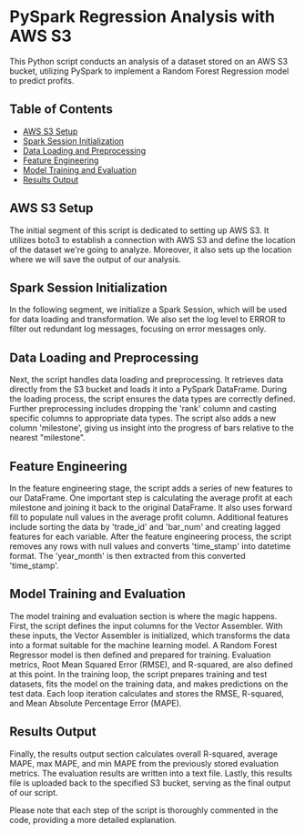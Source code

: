 # PySpark Regression Analysis with AWS S3
This Python script conducts an analysis of a dataset stored on an AWS S3 bucket, utilizing PySpark to implement a Random Forest Regression model to predict profits.

## Table of Contents
- [AWS S3 Setup](#aws-s3-setup)
- [Spark Session Initialization](#spark-session-initialization)
- [Data Loading and Preprocessing](#data-loading-and-preprocessing)
- [Feature Engineering](#feature-engineering)
- [Model Training and Evaluation](#model-training-and-evaluation)
- [Results Output](#results-output)

## AWS S3 Setup
The initial segment of this script is dedicated to setting up AWS S3. It utilizes boto3 to establish a connection with AWS S3 and define the location of the dataset we're going to analyze. Moreover, it also sets up the location where we will save the output of our analysis.

## Spark Session Initialization
In the following segment, we initialize a Spark Session, which will be used for data loading and transformation. We also set the log level to ERROR to filter out redundant log messages, focusing on error messages only.

## Data Loading and Preprocessing
Next, the script handles data loading and preprocessing. It retrieves data directly from the S3 bucket and loads it into a PySpark DataFrame. During the loading process, the script ensures the data types are correctly defined. Further preprocessing includes dropping the 'rank' column and casting specific columns to appropriate data types. The script also adds a new column 'milestone', giving us insight into the progress of bars relative to the nearest "milestone".

## Feature Engineering
In the feature engineering stage, the script adds a series of new features to our DataFrame. One important step is calculating the average profit at each milestone and joining it back to the original DataFrame. It also uses forward fill to populate null values in the average profit column. Additional features include sorting the data by 'trade_id' and 'bar_num' and creating lagged features for each variable. After the feature engineering process, the script removes any rows with null values and converts 'time_stamp' into datetime format. The 'year_month' is then extracted from this converted 'time_stamp'.

## Model Training and Evaluation
The model training and evaluation section is where the magic happens. First, the script defines the input columns for the Vector Assembler. With these inputs, the Vector Assembler is initialized, which transforms the data into a format suitable for the machine learning model. A Random Forest Regressor model is then defined and prepared for training. Evaluation metrics, Root Mean Squared Error (RMSE), and R-squared, are also defined at this point. In the training loop, the script prepares training and test datasets, fits the model on the training data, and makes predictions on the test data. Each loop iteration calculates and stores the RMSE, R-squared, and Mean Absolute Percentage Error (MAPE).

## Results Output
Finally, the results output section calculates overall R-squared, average MAPE, max MAPE, and min MAPE from the previously stored evaluation metrics. The evaluation results are written into a text file. Lastly, this results file is uploaded back to the specified S3 bucket, serving as the final output of our script.

Please note that each step of the script is thoroughly commented in the code, providing a more detailed explanation.